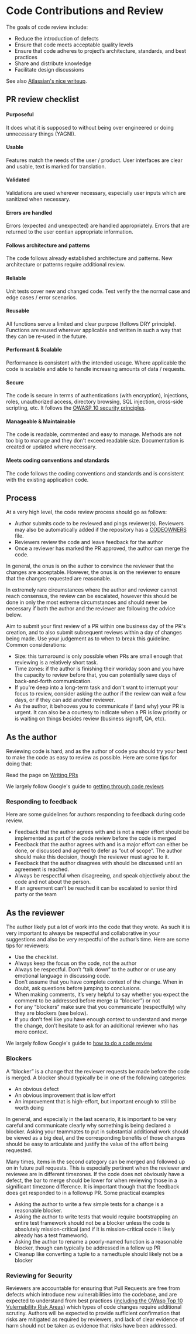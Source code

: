 # Code Contributions and Review

The goals of code review include:

- Reduce the introduction of defects
- Ensure that code meets acceptable quality levels
- Ensure that code adheres to project’s architecture, standards, and best practices
- Share and distribute knowledge
- Facilitate design discussions

See also [Atlassian's nice writeup](https://www.atlassian.com/agile/code-reviews/).

## PR review checklist

#### Purposeful
It does what it is supposed to without being over engineered or doing unnecessary things (YAGNI).

#### Usable
Features match the needs of the user / product. User interfaces are clear and usable, text is marked for translation.

#### Validated
Validations are used wherever necessary, especially user inputs which are sanitized when necessary.

#### Errors are handled
Errors (expected and unexpected) are handled appropriately. Errors that are returned to the user
contian appropriate information.

#### Follows architecture and patterns
The code follows already established architecture and patterns. New architecture or patterns require
additional review.

#### Reliable
Unit tests cover new and changed code.  Test verify the the normal case and edge cases / error scenarios.

#### Reusable
All functions serve a limited and clear purpose (follows DRY principle). Functions are reused wherever applicable and written in such a way that they can be re-used in the future.

#### Performant & Scalable
Performance is consistent with the intended useage. Where applicable the code is scalable and able to handle increasing amounts of data / requests.

#### Secure
The code is secure in terms of authentications (with encryption), injections, roles, unauthorized access, directory browsing, SQL injection, cross-side scripting, etc. It follows the [OWASP 10 security principles](https://owasp.org/www-project-top-ten/).

#### Manageable & Maintainable
The code is readable, commented and easy to manage. Methods are not too big to manage and they don't exceed readable size. Documentation is created
or updated where necessary.

#### Meets coding conventions and standards
The code follows the coding conventions and standards and is consistent with the existing application code.

## Process

At a very high level, the code review process should go as follows:

- Author submits code to be reviewed and pings reviewer(s). Reviewers may also be automatically added if the repository has a [CODEOWNERS](https://docs.github.com/en/repositories/managing-your-repositorys-settings-and-features/customizing-your-repository/about-code-owners) file.
- Reviewers review the code and leave feedback for the author
- Once a reviewer has marked the PR approved, the author can merge the code.

In general, the onus is on the author to convince the reviewer that the changes are acceptable. However, the onus is on the reviewer to ensure that the changes requested are reasonable.

In extremely rare circumstances where the author and reviewer cannot reach consensus, the review can be escalated, however this should be done in only the most extreme circumstances and should never be necessary if both the author and the reviewer are following the advice below.

Aim to submit your first review of a PR within one business day of the PR's creation, and to also submit subsequent reviews within a day of changes being made. Use your judgement as to when to break this guideline. Common considerations:
- Size: this turnaround is only possible when PRs are small enough that reviewing is a relatively short task.
- Time zones: if the author is finishing their workday soon and you have the capacity to review before that, you can potentially save days of back-and-forth communication.
- If you're deep into a long-term task and don't want to interrupt your focus to review, consider asking the author if the review can wait a few days, or if they can add another reviewer.
- As the author, it behooves you to communicate if (and why) your PR is urgent. It can also be a courtesy to indicate when a PR is low priority or is waiting on things besides review (business signoff, QA, etc).

## As the author

Reviewing code is hard, and as the author of code you should try your best to make the code as easy to review as possible. Here are some tips for doing that:

Read the page on [Writing PRs](https://github.com/dimagi/code-review/blob/es/writing-prs/Writing_PRs.md)

We largely follow Google's guide to [getting through code reviews](https://google.github.io/eng-practices/review/developer/)

### Responding to feedback

Here are some guidelines for authors responding to feedback during code review.

- Feedback that the author agrees with and is not a major effort should be implemented as part of the code review before the code is merged
- Feedback that the author agrees with and is a major effort can either be done, or discussed and agreed to defer as “out of scope”. The author should make this decision, though the reviewer must agree to it.
- Feedback that the author disagrees with should be discussed until an agreement is reached. 
- Always be respectful when disagreeing, and speak objectively about the code and not about the person.
- If an agreement can’t be reached it can be escalated to senior third party or the team

## As the reviewer

The author likely put a lot of work into the code that they wrote. As such it is very important to always be respectful and collaborative in your suggestions and also be very respectful of the author’s time. Here are some tips for reviewers:

- Use the checklist.
- Always keep the focus on the code, not the author
- Always be respectful. Don’t “talk down” to the author or or use any emotional language in discussing code.
- Don’t assume that you have complete context of the change. When in doubt, ask questions before jumping to conclusions.
- When making comments, it’s very helpful to say whether you expect the comment to be addressed before merge (a “blocker”) or not
- For any “blockers” make sure that you communicate (respectfully) why they are blockers (see below).
- If you don’t feel like you have enough context to understand and merge the change, don’t hesitate to ask for an additional reviewer who has more context.

We largely follow Google's guide to [how to do a code review](https://google.github.io/eng-practices/review/reviewer/)

### Blockers

A “blocker” is a change that the reviewer requests be made before the code is merged. A blocker should typically be in one of the following categories:

- An obvious defect
- An obvious improvement that is low effort
- An improvement that is high-effort, but important enough to still be worth doing

In general, and especially in the last scenario, it is important to be very careful and communicate clearly why something is being declared a blocker. Asking your teammates to put in substantial additional work should be viewed as a big deal, and the corresponding benefits of those changes should be easy to articulate and justify the value of the effort being requested.

Many times, items in the second category can be merged and followed up on in future pull requests. This is especially pertinent when the reviewer and reviewee are in different timezones. If the code does not obviously have a defect, the bar to merge should be lower for when reviewing those in a significant timezone difference. It is important though that the feedback does get responded to in a followup PR.
Some practical examples

- Asking the author to write a few simple tests for a change is a reasonable blocker. 
- Asking the author to write tests that would require bootstrapping an entire test framework should not be a blocker unless the code is absolutely mission-critical (and if it is mission-critical code it likely already has a test framework).
- Asking the author to rename a poorly-named function is a reasonable blocker, though can typically be addressed in a follow up PR
- Cleanup like converting a tuple to a namedtuple should likely not be a blocker

### Reviewing for Security

Reviewers are accountable for ensuring that Pull Requests are free from defects which introduce new vulnerabilities into the codebase, and are expected to understand from best practices ([including the OWasp Top 10 Vulernability Risk Areas](https://owasp.org/www-project-top-ten/)) which types of code changes require additional scrutiny. Authors will be expected to provide sufficient confirmation that risks are mitigated as required by reviewers, and lack of clear evidence of harm should not be taken as evidence that risks have been addressed.
